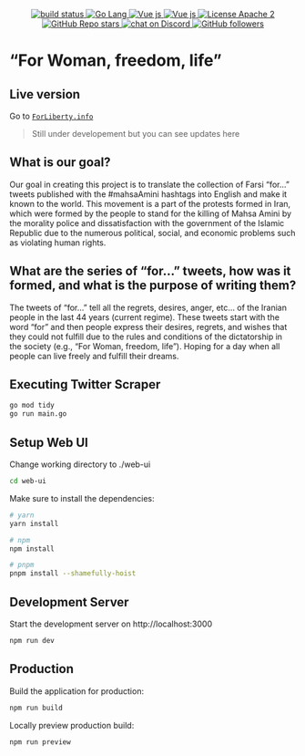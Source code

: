 <p align="center">     
    <a href="https://github.com/WeAreMahsaAmini/TwitterScraper/tree/main">
        <img src="https://img.shields.io/circleci/project/github/badges/shields/master?style=plastic" alt="build status">
    </a>
    <a href="https://github.com/WeAreMahsaAmini/TwitterScraper/tree/main">
        <img src="https://img.shields.io/badge/Go-00ADD8?style=plastic&logo=go&logoColor=white" alt="Go Lang">
    </a href="https://go.dev">
    <a href="https://vuejs.org">
        <img src="https://img.shields.io/badge/Vue.js-1a1a1a?style=plastic&logo=Vue.js&logoColor=4FC08D" alt="Vue js">
    </a>
    <a href="https://v3.nuxtjs.org">
        <img src="https://img.shields.io/badge/Nuxt.js-black?style=plastic&logo=Nuxt.js&logoColor=00DC82" alt="Vue js">
    </a>
    <a href="https://github.com/WeAreMahsaAmini/TwitterScraper/blob/main/LICENSE">
        <img src="https://img.shields.io/github/license/WeAreMahsaAmini/TwitterScraper?style=plastic" alt="License Apache 2">
    </a>
    <br>
    <a href="/">
        <img alt="GitHub Repo stars" src="https://img.shields.io/github/stars/WeAreMahsaAmini/TwitterScraper?style=social">
    </a>
    <a href="https://discord.gg/JJsKx9de2a">
        <img src="https://img.shields.io/discord/1024073094366769283?logo=discord&&style=plastic" alt="chat on Discord">
    </a>
    <a href="https://github.com/WeAreMahsaAmini">
        <img alt="GitHub followers" src="https://img.shields.io/github/followers/WeAreMahsaAmini?color=black&style=social">
    </a>
</p>

# “For Woman, freedom, life”
## Live version
Go to  <a href="https://forliberty.info" target="_blank">`ForLiberty.info`</a>
> Still under developement but you can see updates here
## What is our goal?
Our goal in creating this project is to translate the collection of Farsi “for…” tweets published with the #mahsaAmini hashtags into English and make it known to the world.
This movement is a part of the protests formed in Iran, which were formed by the people to stand for the killing of Mahsa Amini by the morality police and dissatisfaction with the government of the Islamic Republic due to the numerous political, social, and economic problems such as violating human rights.

## What are the series of “for…” tweets, how was it formed, and what is the purpose of writing them?

The tweets of “for…” tell all the regrets, desires, anger, etc… of the Iranian people in the last 44 years (current regime).
These tweets start with the word “for” and then people express their desires, regrets, and wishes that they could not fulfill due to the rules and conditions of the dictatorship in the society (e.g., “For Woman, freedom, life”).
Hoping for a day when all people can live freely and fulfill their dreams.

## Executing Twitter Scraper
```bash
go mod tidy
go run main.go
```

## Setup Web UI

Change working directory to ./web-ui
```bash
cd web-ui
```

Make sure to install the dependencies:

```bash
# yarn
yarn install

# npm
npm install

# pnpm
pnpm install --shamefully-hoist
```

## Development Server

Start the development server on http://localhost:3000

```bash
npm run dev
```

## Production

Build the application for production:

```bash
npm run build
```

Locally preview production build:

```bash
npm run preview
```
